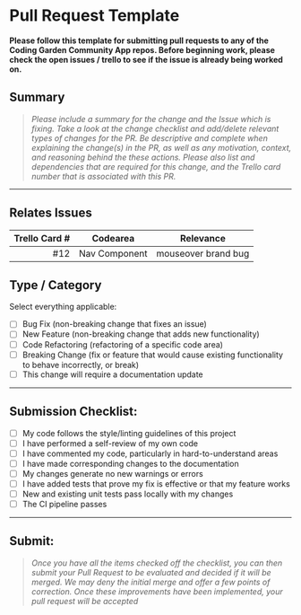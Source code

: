 # Pull Request Template

**Please follow this template for submitting pull requests to any of the Coding
Garden Community App repos. Before beginning work, please check the open issues
/ trello to see if the issue is already being worked on.**

## Summary

>*Please include a summary for the change and the Issue which is fixing. Take a
>look at the change checklist and add/delete relevant types of changes for the
>PR. Be descriptive and complete when explaining the change(s) in the PR, as
>well as any motivation, context, and reasoning behind the these actions. Please
>also list and dependencies that are required for this change, and the Trello
>card number that is associated with this PR.*

---

## Relates Issues

| Trello Card # | Codearea      | Relevance           |
| ------------: | ------------- | ------------------- |
| #12           | Nav Component | mouseover brand bug |

## Type / Category

Select everything applicable:

- [ ] Bug Fix (non-breaking change that fixes an issue)
- [ ] New Feature (non-breaking change that adds new functionality)
- [ ] Code Refactoring (refactoring of a specific code area)
- [ ] Breaking Change (fix or feature that would cause existing functionality to
  behave incorrectly, or break)
- [ ] This change will require a documentation update

---

## Submission Checklist:

- [ ] My code follows the style/linting guidelines of this project
- [ ] I have performed a self-review of my own code
- [ ] I have commented my code, particularly in hard-to-understand areas
- [ ] I have made corresponding changes to the documentation
- [ ] My changes generate no new warnings or errors
- [ ] I have added tests that prove my fix is effective or that my feature works
- [ ] New and existing unit tests pass locally with my changes
- [ ] The CI pipeline passes

---

## Submit:
>*Once you have all the items checked off the checklist, you can then submit
>your Pull Request to be evaluated and decided if it will be merged. We may deny
>the initial merge and offer a few points of correction. Once these improvements
>have been implemented, your pull request will be accepted*